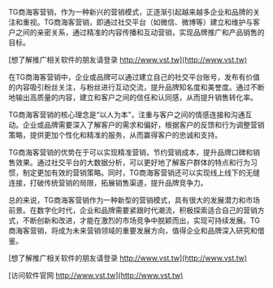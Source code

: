 TG商海客营销，作为一种新兴的营销模式，正逐渐引起越来越多企业和品牌的关注和重视。TG商海客营销，即通过社交平台（如微信、微博等）建立和维护与客户之间的亲密关系，通过精准的内容传播和互动营销，实现品牌推广和产品销售的目标。

[想了解推广相关软件的朋友请登录 http://www.vst.tw](http://www.vst.tw)

在TG商海客营销中，企业或品牌可以通过建立自己的社交平台账号，发布有价值的内容吸引粉丝关注，与粉丝进行互动交流，提升品牌知名度和美誉度。通过不断地输出高质量的内容，建立和客户之间的信任和认同感，从而提升销售转化率。

TG商海客营销的核心理念是“以人为本”，注重与客户之间的情感连接和沟通互动。企业或品牌需要深入了解客户的需求和偏好，根据客户的反馈和行为调整营销策略，提供更加个性化和精准的服务，从而赢得客户的忠诚和支持。

TG商海客营销的优势在于可以实现精准营销，节约营销成本，提升品牌口碑和销售效果。通过社交平台的大数据分析，可以更好地了解客户群体的特点和行为习惯，制定更加有效的营销策略。同时，TG商海客营销还可以实现线上线下的无缝连接，打破传统营销的局限，拓展销售渠道，提升品牌竞争力。

总的来说，TG商海客营销作为一种新型的营销模式，具有很大的发展潜力和市场前景。在数字化时代，企业和品牌需要紧跟时代潮流，积极探索适合自己的营销方式，不断创新和改进，才能在激烈的市场竞争中脱颖而出，实现可持续发展。TG商海客营销，将成为未来营销领域的重要发展方向，值得企业和品牌深入研究和借鉴。

[想了解推广相关软件的朋友请登录 http://www.vst.tw](http://www.vst.tw)


[访问软件官网 http://www.vst.tw](http://www.vst.tw)
